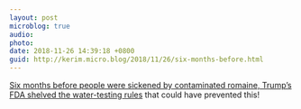 ```yaml
---
layout: post
microblog: true
audio: 
photo: 
date: 2018-11-26 14:39:18 +0800
guid: http://kerim.micro.blog/2018/11/26/six-months-before.html
---
```

[Six months before people were sickened by contaminated romaine, Trump’s FDA shelved the water-testing rules](https://www.wired.com/story/the-science-is-clear-dirty-farm-water-is-making-us-sick/) that could have prevented this!
